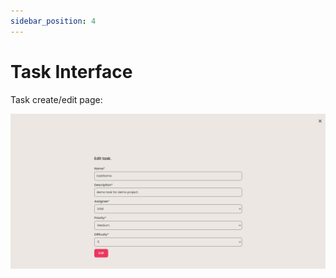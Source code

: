 ```yaml
---
sidebar_position: 4
---
```


# Task Interface

Task create/edit page:

![Task](../../static/img/project/tasks/task-edit.png)

